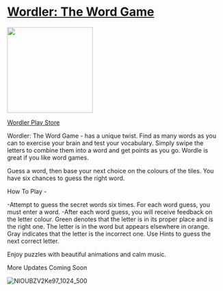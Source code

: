 # [Wordler: The Word Game](https://play.google.com/store/apps/details?id=com.svas.wordle_twg)

<img src="https://user-images.githubusercontent.com/55880923/201124700-917072be-97ad-4807-988f-07e2fed26b8f.png" width="200" height="200">

[Wordler Play Store](https://play.google.com/store/apps/details?id=com.svas.wordle_twg)

Wordler: The Word Game - has a unique twist. Find as many words as you can to exercise your brain and test your vocabulary. Simply swipe the letters to combine them into a word and get points as you go. Wordle is great if you like word games.

Guess a word, then base your next choice on the colours of the tiles. You have six chances to guess the right word.

How To Play -

-Attempt to guess the secret words six times.
For each word guess, you must enter a word.
-After each word guess, you will receive feedback on the letter colour.
Green denotes that the letter is in its proper place and is the right one.
The letter is in the word but appears elsewhere in orange.
Gray indicates that the letter is the incorrect one.
Use Hints to guess the next correct letter.

Enjoy puzzles with beautiful animations and calm music.

More Updates Coming Soon

![NIOUBZV2Ke97_1024_500](https://user-images.githubusercontent.com/55880923/201124482-ee0ae938-a107-42e2-aa5b-981cb58f2dae.png)

